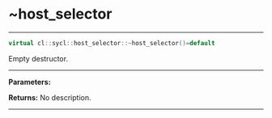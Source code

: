 # ~host_selector

---

```cpp
virtual cl::sycl::host_selector::~host_selector()=default
```


Empty destructor. 


---
**Parameters:**

**Returns:** No description.

---
